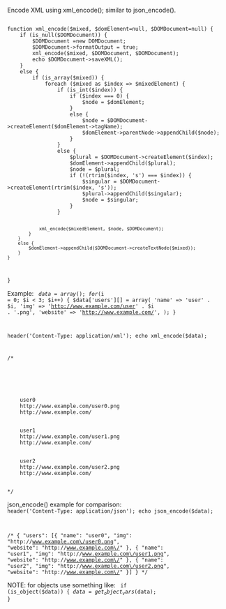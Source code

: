 <p>Encode XML using xml_encode(); similar to json_encode().</p>

<code name="php">
function xml_encode($mixed, $domElement=null, $DOMDocument=null) {
    if (is_null($DOMDocument)) {
        $DOMDocument =new DOMDocument;
        $DOMDocument->formatOutput = true;
        xml_encode($mixed, $DOMDocument, $DOMDocument);
        echo $DOMDocument->saveXML();
    }
    else {
        if (is_array($mixed)) {
            foreach ($mixed as $index => $mixedElement) {
                if (is_int($index)) {
                    if ($index === 0) {
                        $node = $domElement;
                    }
                    else {
                        $node = $DOMDocument->createElement($domElement->tagName);
                        $domElement->parentNode->appendChild($node);
                    }
                }
                else {
                    $plural = $DOMDocument->createElement($index);
                    $domElement->appendChild($plural);
                    $node = $plural;
                    if (!(rtrim($index, 's') === $index)) {
                        $singular = $DOMDocument->createElement(rtrim($index, 's'));
                        $plural->appendChild($singular);
                        $node = $singular;
                    }
                }

                xml_encode($mixedElement, $node, $DOMDocument);
            }
        }
        else {
            $domElement->appendChild($DOMDocument->createTextNode($mixed));
        }
    }
}
</code>

Example:
<code name="php">
$data = array();
for ($i = 0; $i < 3; $i++) {
    $data['users'][] = array(
        'name' => 'user' . $i,
        'img' => 'http://www.example.com/user' . $i . '.png',
        'website' => 'http://www.example.com/',
    );
}

header('Content-Type: application/xml');
echo xml_encode($data);

/*
<?xml version="1.0"?>
<users>
  <user>
    <name>user0</name>
    <img>http://www.example.com/user0.png</img>
    <website>http://www.example.com/</website>
  </user>
  <user>
    <name>user1</name>
    <img>http://www.example.com/user1.png</img>
    <website>http://www.example.com/</website>
  </user>
  <user>
    <name>user2</name>
    <img>http://www.example.com/user2.png</img>
    <website>http://www.example.com/</website>
  </user>
</users>
*/
</code>

json_encode() example for comparison:
<code name="php">
header('Content-Type: application/json');
echo json_encode($data);

/*
{
    "users": [{
        "name": "user0",
        "img": "http:\/\/www.example.com\/user0.png",
        "website": "http:\/\/www.example.com\/"
    },
    {
        "name": "user1",
        "img": "http:\/\/www.example.com\/user1.png",
        "website": "http:\/\/www.example.com\/"
    },
    {
        "name": "user2",
        "img": "http:\/\/www.example.com\/user2.png",
        "website": "http:\/\/www.example.com\/"
    }]
}
*/
</code>

NOTE: for objects use something like:
<code name="php">
if (is_object($data)) {
    $data = get_object_vars($data);
}
</code>
